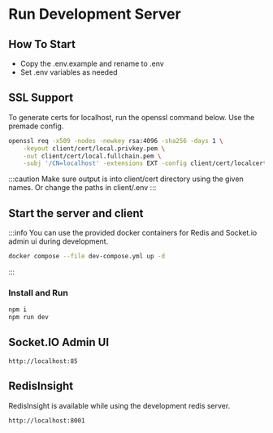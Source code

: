 # Run Development Server

## How To Start

- Copy the .env.example and rename to .env
- Set .env variables as needed

## SSL Support

To generate certs for localhost, run the openssl command below. Use the premade config.

```bash
openssl req -x509 -nodes -newkey rsa:4096 -sha256 -days 1 \
	-keyout client/cert/local.privkey.pem \
	-out client/cert/local.fullchain.pem \
	-subj '/CN=localhost' -extensions EXT -config client/cert/localcert.conf
```

:::caution
Make sure output is into client/cert directory using the given names. Or change the paths in client/.env
:::

## Start the server and client

:::info
You can use the provided docker containers for Redis and Socket.io admin ui
during development.
```bash
docker compose --file dev-compose.yml up -d
```
:::

### Install and Run
```bash
npm i
npm run dev
```

## Socket.IO Admin UI

```
http://localhost:85
```

## RedisInsight

RedisInsight is available while using the development redis server.

```
http://localhost:8001
```
